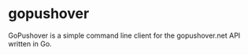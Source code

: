 gopushover
==========
GoPushover is a simple command line client for the gopushover.net API written in Go.
